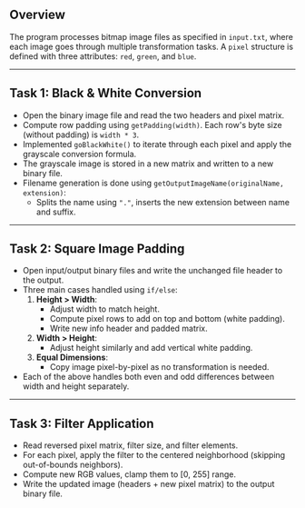 ## Overview

The program processes bitmap image files as specified in `input.txt`, where each image goes through multiple transformation tasks. A `pixel` structure is defined with three attributes: `red`, `green`, and `blue`.

---

## Task 1: Black & White Conversion

- Open the binary image file and read the two headers and pixel matrix.
- Compute row padding using `getPadding(width)`. Each row's byte size (without padding) is `width * 3`.
- Implemented `goBlackWhite()` to iterate through each pixel and apply the grayscale conversion formula.
- The grayscale image is stored in a new matrix and written to a new binary file.
- Filename generation is done using `getOutputImageName(originalName, extension)`:
  - Splits the name using `"."`, inserts the new extension between name and suffix.

---

## Task 2: Square Image Padding

- Open input/output binary files and write the unchanged file header to the output.
- Three main cases handled using `if/else`:
  1. **Height > Width**:
     - Adjust width to match height.
     - Compute pixel rows to add on top and bottom (white padding).
     - Write new info header and padded matrix.
  2. **Width > Height**:
     - Adjust height similarly and add vertical white padding.
  3. **Equal Dimensions**:
     - Copy image pixel-by-pixel as no transformation is needed.
- Each of the above handles both even and odd differences between width and height separately.

---

## Task 3: Filter Application

- Read reversed pixel matrix, filter size, and filter elements.
- For each pixel, apply the filter to the centered neighborhood (skipping out-of-bounds neighbors).
- Compute new RGB values, clamp them to [0, 255] range.
- Write the updated image (headers + new pixel matrix) to the output binary file.
